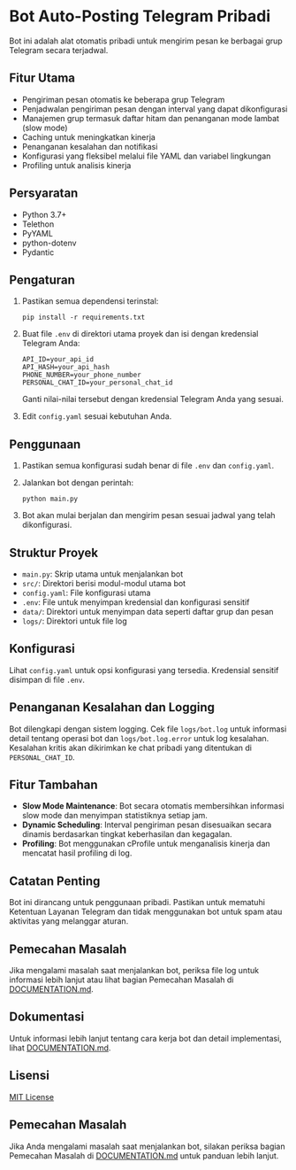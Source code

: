 # Bot Auto-Posting Telegram Pribadi

Bot ini adalah alat otomatis pribadi untuk mengirim pesan ke berbagai grup Telegram secara terjadwal.

## Fitur Utama

- Pengiriman pesan otomatis ke beberapa grup Telegram
- Penjadwalan pengiriman pesan dengan interval yang dapat dikonfigurasi
- Manajemen grup termasuk daftar hitam dan penanganan mode lambat (slow mode)
- Caching untuk meningkatkan kinerja
- Penanganan kesalahan dan notifikasi
- Konfigurasi yang fleksibel melalui file YAML dan variabel lingkungan
- Profiling untuk analisis kinerja

## Persyaratan

- Python 3.7+
- Telethon
- PyYAML
- python-dotenv
- Pydantic

## Pengaturan

1. Pastikan semua dependensi terinstal:
   ```
   pip install -r requirements.txt
   ```

2. Buat file `.env` di direktori utama proyek dan isi dengan kredensial Telegram Anda:
   ```
   API_ID=your_api_id
   API_HASH=your_api_hash
   PHONE_NUMBER=your_phone_number
   PERSONAL_CHAT_ID=your_personal_chat_id
   ```
   Ganti nilai-nilai tersebut dengan kredensial Telegram Anda yang sesuai.

3. Edit `config.yaml` sesuai kebutuhan Anda.

## Penggunaan

1. Pastikan semua konfigurasi sudah benar di file `.env` dan `config.yaml`.

2. Jalankan bot dengan perintah:
   ```
   python main.py
   ```

3. Bot akan mulai berjalan dan mengirim pesan sesuai jadwal yang telah dikonfigurasi.

## Struktur Proyek

- `main.py`: Skrip utama untuk menjalankan bot
- `src/`: Direktori berisi modul-modul utama bot
- `config.yaml`: File konfigurasi utama
- `.env`: File untuk menyimpan kredensial dan konfigurasi sensitif
- `data/`: Direktori untuk menyimpan data seperti daftar grup dan pesan
- `logs/`: Direktori untuk file log

## Konfigurasi

Lihat `config.yaml` untuk opsi konfigurasi yang tersedia. Kredensial sensitif disimpan di file `.env`.

## Penanganan Kesalahan dan Logging

Bot dilengkapi dengan sistem logging. Cek file `logs/bot.log` untuk informasi detail tentang operasi bot dan `logs/bot.log.error` untuk log kesalahan. Kesalahan kritis akan dikirimkan ke chat pribadi yang ditentukan di `PERSONAL_CHAT_ID`.

## Fitur Tambahan

- **Slow Mode Maintenance**: Bot secara otomatis membersihkan informasi slow mode dan menyimpan statistiknya setiap jam.
- **Dynamic Scheduling**: Interval pengiriman pesan disesuaikan secara dinamis berdasarkan tingkat keberhasilan dan kegagalan.
- **Profiling**: Bot menggunakan cProfile untuk menganalisis kinerja dan mencatat hasil profiling di log.

## Catatan Penting

Bot ini dirancang untuk penggunaan pribadi. Pastikan untuk mematuhi Ketentuan Layanan Telegram dan tidak menggunakan bot untuk spam atau aktivitas yang melanggar aturan.

## Pemecahan Masalah

Jika mengalami masalah saat menjalankan bot, periksa file log untuk informasi lebih lanjut atau lihat bagian Pemecahan Masalah di [DOCUMENTATION.md](DOCUMENTATION.md).

## Dokumentasi

Untuk informasi lebih lanjut tentang cara kerja bot dan detail implementasi, lihat [DOCUMENTATION.md](DOCUMENTATION.md).

## Lisensi

[MIT License](LICENSE)

## Pemecahan Masalah

Jika Anda mengalami masalah saat menjalankan bot, silakan periksa bagian Pemecahan Masalah di [DOCUMENTATION.md](DOCUMENTATION.md) untuk panduan lebih lanjut.
